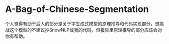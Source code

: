 # A-Bag-of-Chinese-Segmentation
个人觉得有助于后人的部分是关于字生成式模型的原理推导和代码实现部分，想挑战这个模型的不建议抄SnowNLP或我的代码，但报告里原理推导的部分应该会对你有帮助。
